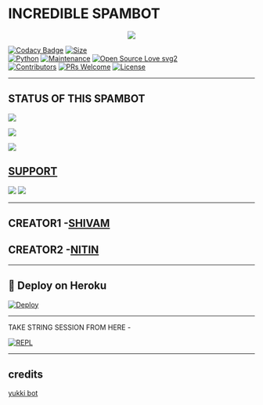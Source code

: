 # INCREDIBLE SPAMBOT

<p align="center">
  <img src="https://telegra.ph/file/35c286ac32e218bd2f535.jpg">
</p>


[![Codacy Badge](https://api.codacy.com/project/badge/Grade/f7c51539e67b483bb8d7749acca51d3a)](https://app.codacy.com/gh/kingopdevil/INCREDIBLE-SPAM-BOT?utm_source=github.com&utm_medium=referral&utm_content=sameerpanthi/deadly-spam-bot&utm_campaign=Badge_Grade_Settings)
[![Size](https://img.shields.io/github/repo-size/sameerpanthi/deadly-spam-bot?style=flat-square&color=green)](https://github.com/kingopdevil/INCREDIBLE-SPAM-BOT/)   
[![Python](https://img.shields.io/badge/Python-v3.9-blue)](https://www.python.org/)
[![Maintenance](https://img.shields.io/badge/Maintained%3F-yes-green.svg)](https://github.com/kingopdevil/INCREDIBLE-SPAM-BOT/graphs/commit-activity)
[![Open Source Love svg2](https://badges.frapsoft.com/os/v2/open-source.svg?v=103)](https://github.com/kingopdevil/INCREDIBLE-SPAM-BOT)   
[![Contributors](https://img.shields.io/github/contributors/sameerpanthi/deadly-spam-bot?style=flat-square&color=green)](https://github.com/kingopdevil/INCREDIBLE-SPAM-BOT/graphs/contributors)
[![PRs Welcome](https://img.shields.io/badge/PRs-welcome-brightgreen.svg?style=flat-square)](https://makeapullrequest.com)
[![License](https://img.shields.io/badge/License-AGPL-blue)](https://github.com/kingopdevil/INCREDIBLE-SPAM-BOT/blob/main/LICENSE)

----

## STATUS OF THIS SPAMBOT

<p align="left"><a href="https://github.com/kingopdevil/INCREDIBLE-SPAM-BOT/network/members"><img src="https://img.shields.io/github/forks/kingopdevil/INCREDIBLE-SPAM-BOT?label=Forks&logoColor=Black&style=social"></a><p align="left"><a href="https://github.com/kingopdevil/INCREDIBLE-SPAM-BOT/stargazers"><img src="https://img.shields.io/github/stars/kingopdevil/INCREDIBLE-SPAM-BOT?logoColor=Blue&style=social"></a><p align="left"><a href="https://github/kingopdevil/INCREDIBLE-SPAM-BOT"></a><p align="left"><a href="https://github.com/kingopdevil/INCREDIBLE-SPAM-BOT?"><img src="https://img.shields.io/github/last-commit/kingopdevil/INCREDIBLE-SPAM-BOT?style=plastic"></

-------------------------------------------------

## SUPPORT
                          
<a href="https://t.me/INCREDIBLE_SPAM_BOT"><img src="https://img.shields.io/badge/Join-SUPPORT%20GROUP-red.svg?logo=Telegram"></a>
<a href="https://t.me/INCREDIBLE_CHAT"><img src="https://img.shields.io/badge/Join-SUPPORT%20CHANNEL-red.svg?logo=Telegram"></a>

-------------------------------------------------

## CREATOR1 -[SHIVAM](https://t.me/SHIVAM9412)
## CREATOR2 -[NITIN](https://t.me/D_EVIL_XD)

-------------------------------------------------

## 🚀 Deploy on Heroku 

[![Deploy](https://www.herokucdn.com/deploy/button.svg)](https://heroku.com/deploy?template=https://github.com/kingopdevil/INCREDIBLE-HOST)

------------------------------------------------

TAKE STRING SESSION FROM HERE - 

[![REPL](https://repl.it/badge/github/spandey112/SensibleUserbot)](https://replit.com/@kingopdevil/INCREDIBLE-STRING-SESSION#main.py)
    
-------------------------------------------------

## credits 

[yukki bot](https://github.com/YukkiBot/YukkiMultiSpamBot)
